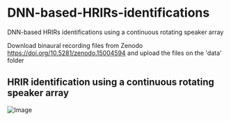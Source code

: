 # DNN-based-HRIRs-identifications
DNN-based HRIRs identifications using a continuous rotating speaker array

Download binaural recording files from Zenodo
https://doi.org/10.5281/zenodo.15004594
and upload the files on the 'data' folder

## HRIR identification using a continuous rotating speaker array
![Image](https://github.com/user-attachments/assets/b2931950-27e6-4ed6-917a-97a8dcfb7dbf)
